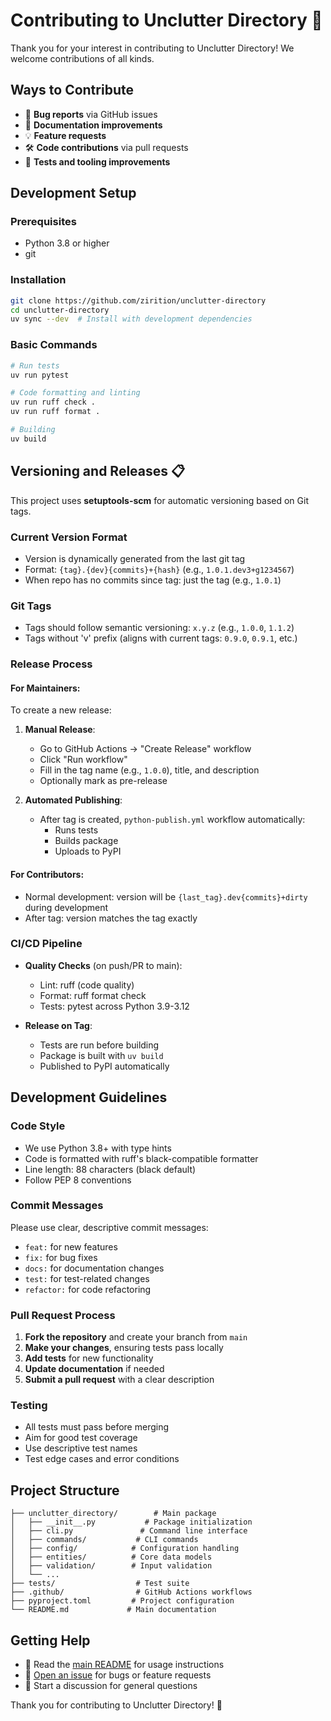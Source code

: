 # Contributing to Unclutter Directory 🤝

Thank you for your interest in contributing to Unclutter Directory! We welcome contributions of all kinds.

## Ways to Contribute

- 🐛 **Bug reports** via GitHub issues
- 📝 **Documentation improvements**
- 💡 **Feature requests**
- 🛠️ **Code contributions** via pull requests
- 🧪 **Tests and tooling improvements**

## Development Setup

### Prerequisites

- Python 3.8 or higher
- git

### Installation

```bash
git clone https://github.com/zirition/unclutter-directory
cd unclutter-directory
uv sync --dev  # Install with development dependencies
```

### Basic Commands

```bash
# Run tests
uv run pytest

# Code formatting and linting
uv run ruff check .
uv run ruff format .

# Building
uv build
```

## Versioning and Releases 📋

This project uses **setuptools-scm** for automatic versioning based on Git tags.

### Current Version Format
- Version is dynamically generated from the last git tag
- Format: `{tag}.{dev}{commits}+{hash}` (e.g., `1.0.1.dev3+g1234567`)
- When repo has no commits since tag: just the tag (e.g., `1.0.1`)

### Git Tags
- Tags should follow semantic versioning: `x.y.z` (e.g., `1.0.0`, `1.1.2`)
- Tags without 'v' prefix (aligns with current tags: `0.9.0`, `0.9.1`, etc.)

### Release Process

#### For Maintainers:
To create a new release:

1. **Manual Release**:
   - Go to GitHub Actions → "Create Release" workflow
   - Click "Run workflow"
   - Fill in the tag name (e.g., `1.0.0`), title, and description
   - Optionally mark as pre-release

2. **Automated Publishing**:
   - After tag is created, `python-publish.yml` workflow automatically:
     - Runs tests
     - Builds package
     - Uploads to PyPI

#### For Contributors:
- Normal development: version will be `{last_tag}.dev{commits}+dirty` during development
- After tag: version matches the tag exactly

### CI/CD Pipeline

- **Quality Checks** (on push/PR to main):
  - Lint: ruff (code quality)
  - Format: ruff format check
  - Tests: pytest across Python 3.9-3.12

- **Release on Tag**:
  - Tests are run before building
  - Package is built with `uv build`
  - Published to PyPI automatically

## Development Guidelines

### Code Style
- We use Python 3.8+ with type hints
- Code is formatted with ruff's black-compatible formatter
- Line length: 88 characters (black default)
- Follow PEP 8 conventions

### Commit Messages
Please use clear, descriptive commit messages:
- `feat:` for new features
- `fix:` for bug fixes
- `docs:` for documentation changes
- `test:` for test-related changes
- `refactor:` for code refactoring

### Pull Request Process

1. **Fork the repository** and create your branch from `main`
2. **Make your changes**, ensuring tests pass locally
3. **Add tests** for new functionality
4. **Update documentation** if needed
5. **Submit a pull request** with a clear description

### Testing
- All tests must pass before merging
- Aim for good test coverage
- Use descriptive test names
- Test edge cases and error conditions

## Project Structure

```
├── unclutter_directory/        # Main package
│   ├── __init__.py           # Package initialization
│   ├── cli.py               # Command line interface
│   ├── commands/           # CLI commands
│   ├── config/            # Configuration handling
│   ├── entities/          # Core data models
│   ├── validation/        # Input validation
│   └── ...
├── tests/                  # Test suite
├── .github/                # GitHub Actions workflows
├── pyproject.toml         # Project configuration
└── README.md             # Main documentation
```

## Getting Help

- 📖 Read the [main README](README.md) for usage instructions
- 🐞 [Open an issue](https://github.com/zirition/unclutter-directory/issues) for bugs or feature requests
- 💬 Start a discussion for general questions

Thank you for contributing to Unclutter Directory! 🎉